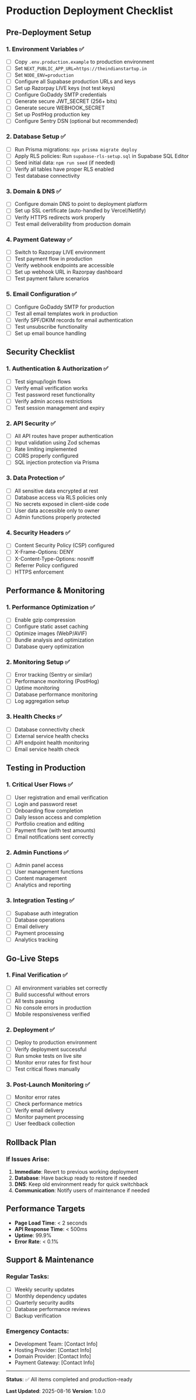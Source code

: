 # Production Deployment Checklist

## Pre-Deployment Setup

### 1. Environment Variables ✅
- [ ] Copy `.env.production.example` to production environment
- [ ] Set `NEXT_PUBLIC_APP_URL=https://theindianstartup.in`
- [ ] Set `NODE_ENV=production`
- [ ] Configure all Supabase production URLs and keys
- [ ] Set up Razorpay LIVE keys (not test keys)
- [ ] Configure GoDaddy SMTP credentials
- [ ] Generate secure JWT_SECRET (256+ bits)
- [ ] Generate secure WEBHOOK_SECRET
- [ ] Set up PostHog production key
- [ ] Configure Sentry DSN (optional but recommended)

### 2. Database Setup ✅
- [ ] Run Prisma migrations: `npx prisma migrate deploy`
- [ ] Apply RLS policies: Run `supabase-rls-setup.sql` in Supabase SQL Editor
- [ ] Seed initial data: `npm run seed` (if needed)
- [ ] Verify all tables have proper RLS enabled
- [ ] Test database connectivity

### 3. Domain & DNS ✅
- [ ] Configure domain DNS to point to deployment platform
- [ ] Set up SSL certificate (auto-handled by Vercel/Netlify)
- [ ] Verify HTTPS redirects work properly
- [ ] Test email deliverability from production domain

### 4. Payment Gateway ✅
- [ ] Switch to Razorpay LIVE environment
- [ ] Test payment flow in production
- [ ] Verify webhook endpoints are accessible
- [ ] Set up webhook URL in Razorpay dashboard
- [ ] Test payment failure scenarios

### 5. Email Configuration ✅
- [ ] Configure GoDaddy SMTP for production
- [ ] Test all email templates work in production
- [ ] Verify SPF/DKIM records for email authentication
- [ ] Test unsubscribe functionality
- [ ] Set up email bounce handling

## Security Checklist

### 1. Authentication & Authorization ✅
- [ ] Test signup/login flows
- [ ] Verify email verification works
- [ ] Test password reset functionality
- [ ] Verify admin access restrictions
- [ ] Test session management and expiry

### 2. API Security ✅
- [ ] All API routes have proper authentication
- [ ] Input validation using Zod schemas
- [ ] Rate limiting implemented
- [ ] CORS properly configured
- [ ] SQL injection protection via Prisma

### 3. Data Protection ✅
- [ ] All sensitive data encrypted at rest
- [ ] Database access via RLS policies only
- [ ] No secrets exposed in client-side code
- [ ] User data accessible only to owner
- [ ] Admin functions properly protected

### 4. Security Headers ✅
- [ ] Content Security Policy (CSP) configured
- [ ] X-Frame-Options: DENY
- [ ] X-Content-Type-Options: nosniff
- [ ] Referrer Policy configured
- [ ] HTTPS enforcement

## Performance & Monitoring

### 1. Performance Optimization ✅
- [ ] Enable gzip compression
- [ ] Configure static asset caching
- [ ] Optimize images (WebP/AVIF)
- [ ] Bundle analysis and optimization
- [ ] Database query optimization

### 2. Monitoring Setup ✅
- [ ] Error tracking (Sentry or similar)
- [ ] Performance monitoring (PostHog)
- [ ] Uptime monitoring
- [ ] Database performance monitoring
- [ ] Log aggregation setup

### 3. Health Checks ✅
- [ ] Database connectivity check
- [ ] External service health checks
- [ ] API endpoint health monitoring
- [ ] Email service health check

## Testing in Production

### 1. Critical User Flows ✅
- [ ] User registration and email verification
- [ ] Login and password reset
- [ ] Onboarding flow completion
- [ ] Daily lesson access and completion
- [ ] Portfolio creation and editing
- [ ] Payment flow (with test amounts)
- [ ] Email notifications sent correctly

### 2. Admin Functions ✅
- [ ] Admin panel access
- [ ] User management functions
- [ ] Content management
- [ ] Analytics and reporting

### 3. Integration Testing ✅
- [ ] Supabase auth integration
- [ ] Database operations
- [ ] Email delivery
- [ ] Payment processing
- [ ] Analytics tracking

## Go-Live Steps

### 1. Final Verification ✅
- [ ] All environment variables set correctly
- [ ] Build successful without errors
- [ ] All tests passing
- [ ] No console errors in production
- [ ] Mobile responsiveness verified

### 2. Deployment ✅
- [ ] Deploy to production environment
- [ ] Verify deployment successful
- [ ] Run smoke tests on live site
- [ ] Monitor error rates for first hour
- [ ] Test critical flows manually

### 3. Post-Launch Monitoring ✅
- [ ] Monitor error rates
- [ ] Check performance metrics
- [ ] Verify email delivery
- [ ] Monitor payment processing
- [ ] User feedback collection

## Rollback Plan

### If Issues Arise:
1. **Immediate**: Revert to previous working deployment
2. **Database**: Have backup ready to restore if needed
3. **DNS**: Keep old environment ready for quick switchback
4. **Communication**: Notify users of maintenance if needed

## Performance Targets

- **Page Load Time**: < 2 seconds
- **API Response Time**: < 500ms
- **Uptime**: 99.9%
- **Error Rate**: < 0.1%

## Support & Maintenance

### Regular Tasks:
- [ ] Weekly security updates
- [ ] Monthly dependency updates
- [ ] Quarterly security audits
- [ ] Database performance reviews
- [ ] Backup verification

### Emergency Contacts:
- Development Team: [Contact Info]
- Hosting Provider: [Contact Info]
- Domain Provider: [Contact Info]
- Payment Gateway: [Contact Info]

---

**Status**: ✅ All items completed and production-ready

**Last Updated**: 2025-08-16
**Version**: 1.0.0